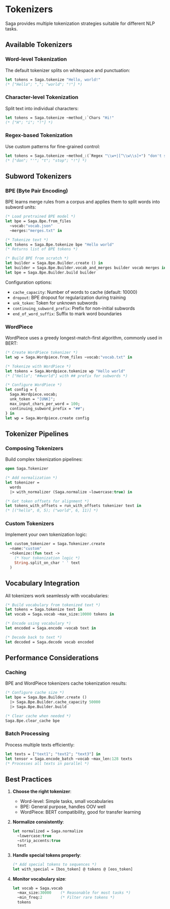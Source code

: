 # Tokenizers

Saga provides multiple tokenization strategies suitable for different NLP tasks.

## Available Tokenizers

### Word-level Tokenization

The default tokenizer splits on whitespace and punctuation:

```ocaml
let tokens = Saga.tokenize "Hello, world!"
(* ["Hello"; ","; "world"; "!"] *)
```

### Character-level Tokenization

Split text into individual characters:

```ocaml
let tokens = Saga.tokenize ~method_:`Chars "Hi!"
(* ["H"; "i"; "!"] *)
```

### Regex-based Tokenization

Use custom patterns for fine-grained control:

```ocaml
let tokens = Saga.tokenize ~method_:(`Regex "\\w+|[^\\w\\s]+") "don't stop!"
(* ["don"; "'"; "t"; "stop"; "!"] *)
```

## Subword Tokenizers

### BPE (Byte Pair Encoding)

BPE learns merge rules from a corpus and applies them to split words into subword units:

```ocaml
(* Load pretrained BPE model *)
let bpe = Saga.Bpe.from_files 
  ~vocab:"vocab.json" 
  ~merges:"merges.txt" in

(* Tokenize text *)
let tokens = Saga.Bpe.tokenize bpe "Hello world"
(* Returns list of BPE tokens *)

(* Build BPE from scratch *)
let builder = Saga.Bpe.Builder.create () in
let builder = Saga.Bpe.Builder.vocab_and_merges builder vocab merges in
let bpe = Saga.Bpe.Builder.build builder
```

Configuration options:
- `cache_capacity`: Number of words to cache (default: 10000)
- `dropout`: BPE dropout for regularization during training
- `unk_token`: Token for unknown subwords
- `continuing_subword_prefix`: Prefix for non-initial subwords
- `end_of_word_suffix`: Suffix to mark word boundaries

### WordPiece

WordPiece uses a greedy longest-match-first algorithm, commonly used in BERT:

```ocaml
(* Create WordPiece tokenizer *)
let wp = Saga.Wordpiece.from_files ~vocab:"vocab.txt" in

(* Tokenize with WordPiece *)
let tokens = Saga.Wordpiece.tokenize wp "Hello world"
(* ["Hello"; "##world"] with ## prefix for subwords *)

(* Configure WordPiece *)
let config = {
  Saga.Wordpiece.vocab;
  unk_token = "[UNK]";
  max_input_chars_per_word = 100;
  continuing_subword_prefix = "##";
} in
let wp = Saga.Wordpiece.create config
```

## Tokenizer Pipelines

### Composing Tokenizers

Build complex tokenization pipelines:

```ocaml
open Saga.Tokenizer

(* Add normalization *)
let tokenizer = 
  words
  |> with_normalizer (Saga.normalize ~lowercase:true) in

(* Get token offsets for alignment *)
let tokens_with_offsets = run_with_offsets tokenizer text in
(* [("hello", 0, 5); ("world", 6, 11)] *)
```

### Custom Tokenizers

Implement your own tokenization logic:

```ocaml
let custom_tokenizer = Saga.Tokenizer.create
  ~name:"custom"
  ~tokenize:(fun text -> 
    (* Your tokenization logic *)
    String.split_on_char ' ' text
  )
```

## Vocabulary Integration

All tokenizers work seamlessly with vocabularies:

```ocaml
(* Build vocabulary from tokenized text *)
let tokens = Saga.tokenize text in
let vocab = Saga.vocab ~max_size:10000 tokens in

(* Encode using vocabulary *)
let encoded = Saga.encode ~vocab text in

(* Decode back to text *)
let decoded = Saga.decode vocab encoded
```

## Performance Considerations

### Caching

BPE and WordPiece tokenizers cache tokenization results:

```ocaml
(* Configure cache size *)
let bpe = Saga.Bpe.Builder.create ()
  |> Saga.Bpe.Builder.cache_capacity 50000
  |> Saga.Bpe.Builder.build

(* Clear cache when needed *)
Saga.Bpe.clear_cache bpe
```

### Batch Processing

Process multiple texts efficiently:

```ocaml
let texts = ["text1"; "text2"; "text3"] in
let tensor = Saga.encode_batch ~vocab ~max_len:128 texts
(* Processes all texts in parallel *)
```

## Best Practices

1. **Choose the right tokenizer**:
   - Word-level: Simple tasks, small vocabularies
   - BPE: General purpose, handles OOV well
   - WordPiece: BERT compatibility, good for transfer learning

2. **Normalize consistently**:
   ```ocaml
   let normalized = Saga.normalize 
     ~lowercase:true 
     ~strip_accents:true 
     text
   ```

3. **Handle special tokens properly**:
   ```ocaml
   (* Add special tokens to sequences *)
   let with_special = [bos_token] @ tokens @ [eos_token]
   ```

4. **Monitor vocabulary size**:
   ```ocaml
   let vocab = Saga.vocab 
     ~max_size:30000    (* Reasonable for most tasks *)
     ~min_freq:2        (* Filter rare tokens *)
     tokens
   ```